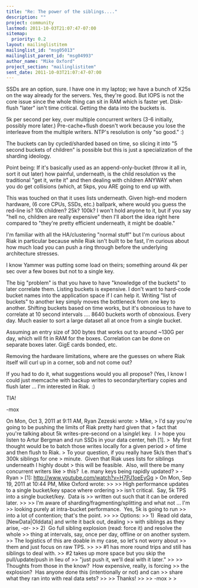 ```yaml
---
title: "Re: The power of the siblings...."
description: ""
project: community
lastmod: 2011-10-03T21:07:47-07:00
sitemap:
  priority: 0.2
layout: mailinglistitem
mailinglist_id: "msg05013"
mailinglist_parent_id: "msg04993"
author_name: "Mike Oxford"
project_section: "mailinglistitem"
sent_date: 2011-10-03T21:07:47-07:00
---
```



SSDs are an option, sure. I have one in my laptop; we have a bunch
of X25s on the way already for the servers. Yes, they're good. But
IOPS is not the core issue since the whole thing can sit in RAM
which is faster yet. Disk-flush "later" isn't time critical. Getting the
data into the buckets is.

5k per second per key, over multiple concurrent writers (3-6 initially,
possibly more later.) Pre-cache+flush doesn't work because you
lose the interleave from the multiple writers. NTP's resolution is only
"so good." :)

The buckets can by cycled/sharded based on time, so slicing it into
"5 second buckets of children" is possible but this is just a specialization
of the sharding ideology.

Point being: If it's basically used as an append-only-bucket (throw it
all in, sort it out later) how painful, underneath, is the child resolution vs
the traditional "get it, write it" and then dealing with children ANYWAY
when you do get collisions (which, at 5kps, you ARE going to end up with.

This was touched on that it uses lists underneath. Given high-end modern
hardware, (6 core CPUs, SSDs, etc.) ballpark, where would you guess the
red-line is? 10k children? 25k? 100k? I won't hold anyone to it, but if
you say "hell no, children are really expensive" then I'll abort the idea
right here compared to "they're pretty efficient underneath, it might be
doable."

I'm familiar with all the HA/clustering "normal stuff" but I'm curious
about Riak in particular because while Riak isn't built to be fast,
I'm curious about how much load you can push a ring through before
the underlying architecture stresses.

I know Yammer was putting some load on theirs; something around 4k
per sec over a few boxes but not to a single key.

The big "problem" is that you have to have "knowledge of the buckets"
to later correlate them. Listing buckets is expensive. I don't want to
hard-code bucket names into the application space if I can help it.
Writing "list of buckets" to another key simply moves the bottleneck
from one key to another. Shifting buckets based on time works, but
it's obnoxious to have to correlate at 10 second intervals ....
8640 buckets worth of obnoxious. Every day. Much easier to sort a
large dataset all at once from a single bucket.

Assuming an entry size of 300 bytes that works out to around
~130G per day, which will fit in RAM for the boxes. Correlation can be
done on separate boxes later. GigE cards bonded, etc.

Removing the hardware limitations, where are the guesses on where
Riak itself will curl up in a corner, sob and not come out?

If you had to do it, what suggestions would you all propose?
(Yes, I know I could just memcache with backup writes to
secondary/tertiary copies and flush later ... I'm interested in Riak. :)

TIA!

-mox

On Mon, Oct 3, 2011 at 9:11 AM, Ryan Zezeski  wrote:
&gt; Mike,
&gt; I'd say you're going to be pushing the limits of Riak pretty hard given that
&gt; fact that you're talking about 5k writes-pre-second on a \\_single\\_ key.  I
&gt; hope you listen to Artur Bergman and run SSDs in your data center, heh [1].
&gt;  My first thought would be to batch those writes locally for a given period
&gt; of time and then flush to Riak.
&gt; To your question, if you really have 5k/s then that's 300k siblings for one
&gt; minute.  Given that Riak uses lists for siblings underneath I highly doubt
&gt; this will be feasible.  Also, will there be many concurrent writers like
&gt; this?  I.e. many keys being rapidly updated?
&gt; -Ryan
&gt; [1]: http://www.youtube.com/watch?v=H7PJ1oeEyGg
&gt; On Mon, Sep 19, 2011 at 10:44 PM, Mike Oxford  wrote:
&gt;&gt;
&gt;&gt; High performance updates to a single bucket/key space where ordering
&gt;&gt; isn't critical.  Say, 5k TPS into a single bucket/key.  Data is
&gt;&gt; written out such that it can be ordered later.
&gt;&gt;
&gt;&gt; I'm aware of sharding/fragmenting/splitting and what not ... I'm
&gt;&gt; looking purely at intra-bucket performance.  Yes, 5k is going to run
&gt;&gt; into a lot of contention; that's the point.
&gt;&gt;
&gt;&gt; Options:
&gt;&gt; 1)  Read old data, [NewData|Olddata] and write it back out, dealing
&gt;&gt; with siblings as they arise, -or-
&gt;&gt; 2)  Go full sibling explosion (read: force it) and resolve the whole
&gt;&gt; thing at intervals, say, once per day, offline or on another system.
&gt;&gt; The logistics of this are doable in my case, so let's not worry about
&gt;&gt; them and just focus on raw TPS.
&gt;&gt;
&gt;&gt; #1 has more round trips and still has siblings to deal with.
&gt;&gt; #2 takes up more space but you skip the pull/update/push in lieu of
&gt;&gt; "just push it, we'll deal with it later."
&gt;&gt;
&gt;&gt; Thoughts from those in the know?  How expensive, really, is forcing
&gt;&gt; the explosion?  Has anyone done this (intentionally or not) and can
&gt;&gt; share what they ran into with real data sets?
&gt;&gt;
&gt;&gt; Thanks!
&gt;&gt;
&gt;&gt; -mox
&gt;
&gt;

